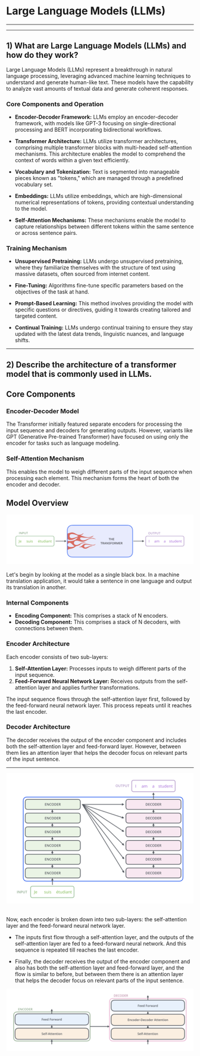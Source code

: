 # Large Language Models (LLMs) 


-------
-------


## 1) What are Large Language Models (LLMs) and how do they work?

Large Language Models (LLMs) represent a breakthrough in natural language processing, leveraging advanced machine learning techniques to understand and generate human-like text. These models have the capability to analyze vast amounts of textual data and generate coherent responses.

### Core Components and Operation

- **Encoder-Decoder Framework:** LLMs employ an encoder-decoder framework, with models like GPT-3 focusing on single-directional processing and BERT incorporating bidirectional workflows.
  
- **Transformer Architecture:** LLMs utilize transformer architectures, comprising multiple transformer blocks with multi-headed self-attention mechanisms. This architecture enables the model to comprehend the context of words within a given text efficiently.
  
- **Vocabulary and Tokenization:** Text is segmented into manageable pieces known as "tokens," which are managed through a predefined vocabulary set.
  
- **Embeddings:** LLMs utilize embeddings, which are high-dimensional numerical representations of tokens, providing contextual understanding to the model.
  
- **Self-Attention Mechanisms:** These mechanisms enable the model to capture relationships between different tokens within the same sentence or across sentence pairs.

### Training Mechanism

- **Unsupervised Pretraining:** LLMs undergo unsupervised pretraining, where they familiarize themselves with the structure of text using massive datasets, often sourced from internet content.
  
- **Fine-Tuning:** Algorithms fine-tune specific parameters based on the objectives of the task at hand.
  
- **Prompt-Based Learning:** This method involves providing the model with specific questions or directives, guiding it towards creating tailored and targeted content.
  
- **Continual Training:** LLMs undergo continual training to ensure they stay updated with the latest data trends, linguistic nuances, and language shifts.

------

## 2) Describe the architecture of a transformer model that is commonly used in LLMs.

## Core Components

### Encoder-Decoder Model
The Transformer initially featured separate encoders for processing the input sequence and decoders for generating outputs. However, variants like GPT (Generative Pre-trained Transformer) have focused on using only the encoder for tasks such as language modeling.

### Self-Attention Mechanism
This enables the model to weigh different parts of the input sequence when processing each element. This mechanism forms the heart of both the encoder and decoder.

## Model Overview

<div align="center">
  <img src="https://github.com/visheshgupta-BA/Large-Language-Model-LLM-/blob/main/Image/Screenshot%202024-03-31%20at%2017.04.49.png" alt="Transformer Model" />
</div>

<br>
Let's begin by looking at the model as a single black box. In a machine translation application, it would take a sentence in one language and output its translation in another.

### Internal Components

- **Encoding Component:** This comprises a stack of N encoders.
- **Decoding Component:** This comprises a stack of N decoders, with connections between them.

### Encoder Architecture

Each encoder consists of two sub-layers:
1. **Self-Attention Layer:** Processes inputs to weigh different parts of the input sequence.
2. **Feed-Forward Neural Network Layer:** Receives outputs from the self-attention layer and applies further transformations.

The input sequence flows through the self-attention layer first, followed by the feed-forward neural network layer. This process repeats until it reaches the last encoder.

### Decoder Architecture

The decoder receives the output of the encoder component and includes both the self-attention layer and feed-forward layer. However, between them lies an attention layer that helps the decoder focus on relevant parts of the input sentence.

-------

<div align="center">
  <img src="https://github.com/visheshgupta-BA/Large-Language-Model-LLM-/blob/main/Image/Screenshot%202024-03-31%20at%2017.05.01.png" />
</div>
<br>



Now, each encoder is broken down into two sub-layers: the self-attention layer and the feed-forward neural network layer.

- The inputs first flow through a self-attention layer, and the outputs of the self-attention layer are fed to a feed-forward neural network. And this sequence is repeated till reaches the last encoder.

- Finally, the decoder receives the output of the encoder component and also has both the self-attention layer and feed-forward layer, and the flow is similar to before, but between them there is an attention layer that helps the decoder focus on relevant parts of the input sentence.


<div align="center">
  <img src="https://github.com/visheshgupta-BA/Large-Language-Model-LLM-/blob/main/Image/Screenshot%202024-03-31%20at%2017.05.14.png" />
</div>
<br>
